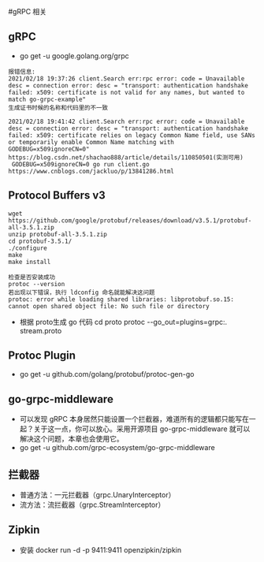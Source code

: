 #gRPC 相关

## gRPC
* go get -u google.golang.org/grpc
```
报错信息:
2021/02/18 19:37:26 client.Search err:rpc error: code = Unavailable desc = connection error: desc = "transport: authentication handshake failed: x509: certificate is not valid for any names, but wanted to match go-grpc-example"
生成证书时候的名称和代码里的不一致

2021/02/18 19:41:42 client.Search err:rpc error: code = Unavailable desc = connection error: desc = "transport: authentication handshake failed: x509: certificate relies on legacy Common Name field, use SANs or temporarily enable Common Name matching with GODEBUG=x509ignoreCN=0"
https://blog.csdn.net/shachao888/article/details/110850501(实测可用)
 GODEBUG=x509ignoreCN=0 go run client.go
https://www.cnblogs.com/jackluo/p/13841286.html
```

## Protocol Buffers v3
```
wget https://github.com/google/protobuf/releases/download/v3.5.1/protobuf-all-3.5.1.zip
unzip protobuf-all-3.5.1.zip
cd protobuf-3.5.1/
./configure
make
make install

检查是否安装成功
protoc --version
若出现以下错误，执行 ldconfig 命名就能解决这问题
protoc: error while loading shared libraries: libprotobuf.so.15: cannot open shared object file: No such file or directory
```
* 根据 proto生成 go 代码
cd proto
protoc --go_out=plugins=grpc:. stream.proto

## Protoc Plugin
* go get -u github.com/golang/protobuf/protoc-gen-go

##  go-grpc-middleware
* 可以发现 gRPC 本身居然只能设置一个拦截器，难道所有的逻辑都只能写在一起？关于这一点，你可以放心。采用开源项目 go-grpc-middleware 就可以解决这个问题，本章也会使用它。
* go get -u github.com/grpc-ecosystem/go-grpc-middleware

## 拦截器
* 普通方法：一元拦截器（grpc.UnaryInterceptor）
* 流方法：流拦截器（grpc.StreamInterceptor）

## Zipkin
* 安装 docker run -d -p 9411:9411 openzipkin/zipkin